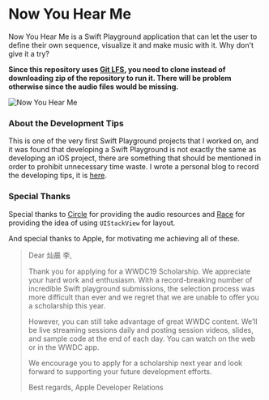# Now You Hear Me
Now You Hear Me is a Swift Playground application that can let the user to define their own sequence, visualize it and make music with it. Why don't give it a try?

__Since this repository uses [Git LFS](https://git-lfs.github.com), you need to clone instead of downloading zip of the repository to run it. There will be problem otherwise since the audio files would be missing.__

![Now You Hear Me](http://144.202.103.127:1910/bloghost/pMuFtETnMqtXNx5drLuH25.jpeg)



### About the Development Tips

This is one of the very first Swift Playground projects that I worked on, and it was found that developing a Swift Playground is not exactly the same as developing an iOS project, there are something that should be mentioned in order to prohibit unnecessary time waste. I wrote a personal blog to record the developing tips, it is [here](https://frost-lee.github.io/Tips-for-Developing-a-Swift-Playground/).



### Special Thanks

Special thanks to [Circle](https://github.com/Nilcric) for providing the audio resources and [Race](https://github.com/DocRace) for providing the idea of using `UIStackView` for layout.

And special thanks to Apple, for motivating me achieving all of these.

>Dear 灿晨 李, 
>
>Thank you for applying for a WWDC19 Scholarship. We appreciate your hard work and enthusiasm. With a record-breaking number of incredible Swift playground submissions, the selection process was more difficult than ever and we regret that we are unable to offer you a scholarship this year. 
>
>However, you can still take advantage of great WWDC content. We’ll be live streaming sessions daily and posting session videos, slides, and sample code at the end of each day. You can watch on the web or in the WWDC app. 
>
>We encourage you to apply for a scholarship next year and look forward to supporting your future development efforts. 
>
>Best regards, 
>Apple Developer Relations